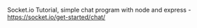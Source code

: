 Socket.io Tutorial, simple chat program with node and express - https://socket.io/get-started/chat/
